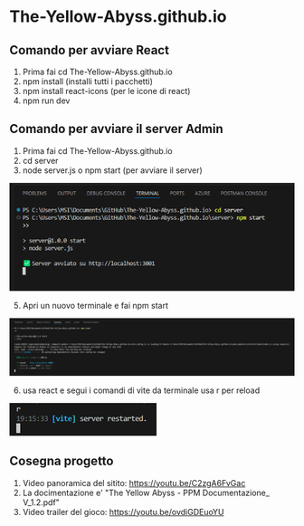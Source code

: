 # The-Yellow-Abyss.github.io

## Comando per avviare React
1. Prima fai cd The-Yellow-Abyss.github.io
2. npm install (installi tutti i pacchetti)
3. npm install react-icons (per le icone di react)
4. npm run dev


## Comando per avviare il server Admin
1. Prima fai cd The-Yellow-Abyss.github.io
2. cd server
3. node server.js o npm start (per avviare il server)

![alt text](image.png)

5. Apri un nuovo terminale e fai npm start

![alt text](image-1.png)

6. usa react e segui i comandi di vite da terminale usa r per reload

![alt text](image-2.png)

## Cosegna progetto
1. Video panoramica del sitito: https://youtu.be/C2zgA6FvGac
2. La docimentazione e' "The Yellow Abyss - PPM Documentazione_ V_1.2.pdf"
3. Video trailer del gioco: https://youtu.be/ovdiGDEuoYU
